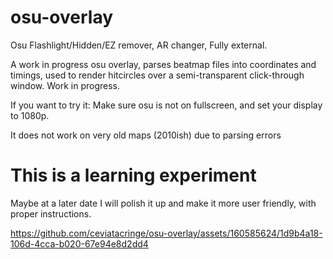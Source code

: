 # osu-overlay
Osu Flashlight/Hidden/EZ remover, AR changer, Fully external.

A work in progress osu overlay, parses beatmap files into coordinates and timings, used to render hitcircles over a semi-transparent click-through window.
Work in progress. 

If you want to try it: Make sure osu is not on fullscreen, and set your display to 1080p.

It does not work on very old maps (2010ish) due to parsing errors

# This is a learning experiment
Maybe at a later date I will polish it up and make it more user friendly, with proper instructions.

https://github.com/ceviatacringe/osu-overlay/assets/160585624/1d9b4a18-106d-4cca-b020-67e94e8d2dd4


